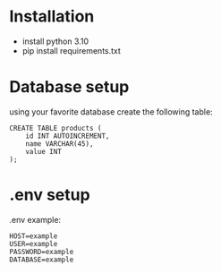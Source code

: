 # Installation

* install python 3.10
* pip install requirements.txt

# Database setup

using your favorite database create the following table:

```
CREATE TABLE products (
    id INT AUTOINCREMENT,
    name VARCHAR(45),
    value INT
);
```

# .env setup

.env example:

```
HOST=example
USER=example
PASSWORD=example
DATABASE=example
```